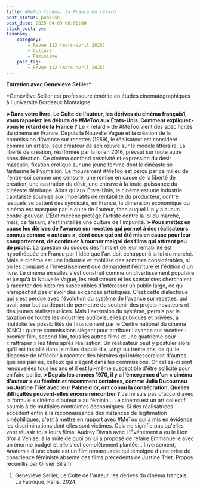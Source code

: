 ```yaml
---
title: #MeToo Cinéma, la France en retard
post_status: publish
post_date: 2025-04-09 08:00:00
stick_post: yes
taxonomy:
    category:
        - Revue 112 (mars-avril 2025)
        - Culture
        - Féminisme
    post_tag:
        - Revue 112 (mars-avril 2025)
---
```


**Entretien avec Geneviève Sellier\***

\*Geneviève Sellier est professeure émérite en études cinématographiques à l'université Bordeaux Montaigne

➤**Dans votre livre, Le Culte de l'auteur, les dérives du cinéma français1, vous rappelez les débuts de #MeToo aux États-Unis. Comment expliquez-vous le retard de la France ?**
Le « retard » de #MeToo vient des spécificités du cinéma en France. Depuis la Nouvelle Vague et la création de la commission d'avance sur recettes (1959), le réalisateur est considéré comme un artiste, seul créateur de son œuvre sur le modèle littéraire. La liberté de création, réaffirmée par la loi en 2016, prévaut sur toute autre considération.
Ce cinéma confond créativité et expression du désir masculin, fixation érotique sur une jeune femme dont le cinéaste se fantasme le Pygmalion. Le mouvement #MeToo est perçu par ce milieu de l'entre-soi comme une censure, une remise en cause de la liberté de création, une castration du désir, une entrave à la toute-puissance du cinéaste démiurge. Alors qu'aux États-Unis, le cinéma est une industrie capitaliste soumise aux impératifs de rentabilité du producteur, contre lesquels se battent des syndicats, en France, la dimension économique du cinéma est masquée par le culte de l'auteur, face auquel il n'y a aucun contre-pouvoir. L'État mécène protège l'artiste contre la loi du marché, mais, ce faisant, s'est installée une culture de l'impunité.
➤**Vous mettez en cause les dérives de l'avance sur recettes qui permet à des réalisateurs connus comme « auteurs », dont ceux qui ont été mis en cause pour leur comportement, de continuer à tourner malgré des films qui attirent peu de public.**
La question du succès des films et de leur rentabilité est hypothéquée en France par l'idée que l'art doit échapper à la loi du marché. Mais le cinéma est une industrie et mobilise des sommes considérables, si on les compare à l'investissement que demandent l'écriture et l'édition d'un livre. Le cinéma en salles s'est construit comme un divertissement populaire et jusqu'à la Nouvelle Vague, les réalisateurs et les scénaristes cherchaient à raconter des histoires susceptibles d'intéresser un public large, ce qui n'empêchait pas d'avoir des exigences artistiques. C'est cette dialectique qui s'est perdue avec l'évolution du système de l'avance sur recettes, qui avait pour but au départ de permettre de soutenir des projets novateurs et des jeunes réalisateur·ices. Mais l'extension du système, permis par la taxation de toutes les industries audiovisuelles publiques et privées, a multiplié les possibilités de financement par le Centre national du cinéma (CNC) : quatre commissions siègent pour attribuer l'avance sur recettes : premier film, second film, tous les autres films et une quatrième pour « rattraper » les films après réalisation. Un réalisateur peut y postuler alors qu'il est installé dans le milieu depuis dix, vingt ou trente ans, ce qui le dispense de réfléchir à raconter des histoires qui intéresseraient d'autres que ses pair·es, celleux qui siègent dans les commissions. Or celles-ci sont renouvelées tous les ans et il est lui-même susceptible d'être sollicité pour en faire partie.
➤**Depuis les années 1970, il y a l'émergence d'un « cinéma d'auteur » au féminin et récemment certaines, comme Julia Ducournau ou Justine Triet avec leur Palme d'or, ont connu la consécration. Quelles difficultés peuvent-elles encore rencontrer ?**
Je ne suis pas d'accord avec la formule « cinéma d'auteur » au féminin... Le cinéma est un art collectif soumis à de multiples contraintes économiques. Si des réalisatrices accèdent enfin à la reconnaissance des instances de légitimation cinéphiliques, c'est à mettre en rapport avec #MeToo qui a mis en évidence les discriminations dont elles sont victimes.
Cela ne signifie pas qu'elles vont réussir tous leurs films. Audrey Diwan avec L'Événement a eu le Lion d'or à Venise, à la suite de quoi on lui a proposé de refaire Emmanuelle avec un énorme budget et elle s'est complètement plantée...
Inversement, Anatomie d'une chute est un film remarquable qui témoigne d'une prise de conscience féministe absente des films précédents de Justine Triet.
Propos recueillis par Olivier Sillam
1.  Geneviève Sellier, Le Culte de l'auteur, les dérives du cinéma    français, La Fabrique, Paris, 2024.
